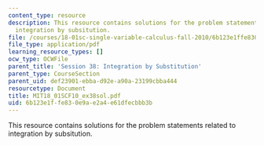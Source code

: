 ```yaml
---
content_type: resource
description: This resource contains solutions for the problem statements related to
  integration by subsitution.
file: /courses/18-01sc-single-variable-calculus-fall-2010/6b123e1ffe830e9ae2a4e61dfecbbb3b_MIT18_01SCF10_ex38sol.pdf
file_type: application/pdf
learning_resource_types: []
ocw_type: OCWFile
parent_title: 'Session 38: Integration by Substitution'
parent_type: CourseSection
parent_uid: def23901-ebba-d92e-a90a-23199cbba444
resourcetype: Document
title: MIT18_01SCF10_ex38sol.pdf
uid: 6b123e1f-fe83-0e9a-e2a4-e61dfecbbb3b
---
```

This resource contains solutions for the problem statements related to integration by subsitution.

